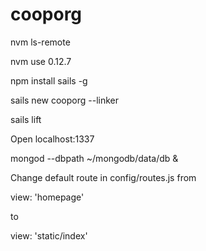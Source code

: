 # cooporg
nvm ls-remote

nvm use 0.12.7

npm install sails -g

sails new cooporg --linker

sails lift

Open localhost:1337

mongod --dbpath ~/mongodb/data/db &

Change default route in config/routes.js from 

view: 'homepage'

to 

view: 'static/index'
